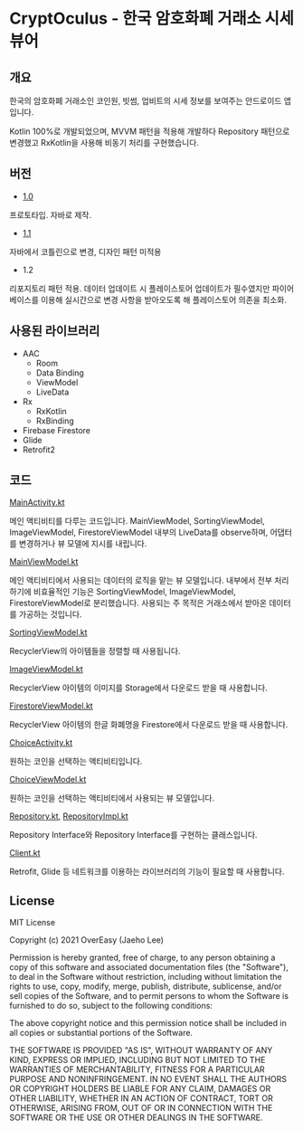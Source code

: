 # CryptOculus - 한국 암호화폐 거래소 시세 뷰어

## 개요

한국의 암호화폐 거래소인 코인원, 빗썸, 업비트의 시세 정보를 보여주는 안드로이드 앱입니다.

Kotlin 100%로 개발되었으며, MVVM 패턴을 적용해 개발하다 Repository 패턴으로 변경했고 RxKotlin을 사용해 비동기 처리를 구현했습니다.

## 버전

* [1.0](https://github.com/lht1324/CryptOculus-ver.Java-Legacy/tree/master/app/src/main/java/org/techtown/cryptoculus)

프로토타입. 자바로 제작.

* [1.1](https://github.com/lht1324/CryptOculus-ver.Kotlin-Legacy/tree/master/app/src/main/java/org/techtown/cryptoculus)

자바에서 코틀린으로 변경, 디자인 패턴 미적용

* 1.2

리포지토리 패턴 적용. 데이터 업데이트 시 플레이스토어 업데이트가 필수였지만 파이어베이스를 이용해 실시간으로 변경 사항을 받아오도록 해 플레이스토어 의존을 최소화.

## 사용된 라이브러리

* AAC
  * Room
  * Data Binding
  * ViewModel
  * LiveData
* Rx
  * RxKotlin
  * RxBinding
* Firebase Firestore
* Glide
* Retrofit2

## 코드

[MainActivity.kt](https://github.com/lht1324/CryptOculus/blob/master/app/src/main/java/org/techtown/cryptoculus/view/MainActivity.kt)

메인 액티비티를 다루는 코드입니다. MainViewModel, SortingViewModel, ImageViewModel, FirestoreViewModel 내부의 LiveData를 observe하며, 어댑터를 변경하거나 뷰 모델에 지시를 내립니다.

[MainViewModel.kt](https://github.com/lht1324/CryptOculus/blob/master/app/src/main/java/org/techtown/cryptoculus/viewmodel/MainViewModel.kt)

메인 액티비티에서 사용되는 데이터의 로직을 맡는 뷰 모델입니다. 내부에서 전부 처리하기에 비효율적인 기능은 SortingViewModel, ImageViewModel, FirestoreViewModel로 분리했습니다. 사용되는 주 목적은 거래소에서 받아온 데이터를 가공하는 것입니다.

[SortingViewModel.kt](https://github.com/lht1324/CryptOculus/blob/master/app/src/main/java/org/techtown/cryptoculus/viewmodel/SortingViewModel.kt)

RecyclerView의 아이템들을 정렬할 때 사용됩니다.

[ImageViewModel.kt](https://github.com/lht1324/CryptOculus/blob/master/app/src/main/java/org/techtown/cryptoculus/viewmodel/ImageViewModel.kt)

RecyclerView 아이템의 이미지를 Storage에서 다운로드 받을 때 사용합니다.

[FirestoreViewModel.kt](https://github.com/lht1324/CryptOculus/blob/master/app/src/main/java/org/techtown/cryptoculus/viewmodel/FirestoreViewModel.kt)

RecyclerView 아이템의 한글 화폐명을 Firestore에서 다운로드 받을 때 사용합니다.

[ChoiceActivity.kt](https://github.com/lht1324/CryptOculus/blob/master/app/src/main/java/org/techtown/cryptoculus/view/ChoiceActivity.kt)

원하는 코인을 선택하는 액티비티입니다.

[ChoiceViewModel.kt](https://github.com/lht1324/CryptOculus/blob/master/app/src/main/java/org/techtown/cryptoculus/viewmodel/ChoiceViewModel.kt)

원하는 코인을 선택하는 액티비티에서 사용되는 뷰 모델입니다.

[Repository.kt](https://github.com/lht1324/CryptOculus/blob/master/app/src/main/java/org/techtown/cryptoculus/repository/Repository.kt), [RepositoryImpl.kt](https://github.com/lht1324/CryptOculus/blob/master/app/src/main/java/org/techtown/cryptoculus/repository/RepositoryImpl.kt)

Repository Interface와 Repository Interface를 구현하는 클래스입니다.

[Client.kt](https://github.com/lht1324/CryptOculus/blob/master/app/src/main/java/org/techtown/cryptoculus/repository/network/Client.kt)

Retrofit, Glide 등 네트워크를 이용하는 라이브러리의 기능이 필요할 때 사용합니다.

## License

MIT License

Copyright (c) 2021 OverEasy (Jaeho Lee)

Permission is hereby granted, free of charge, to any person obtaining a copy of this software and associated documentation files (the "Software"), to deal in the Software without restriction, including without limitation the rights to use, copy, modify, merge, publish, distribute, sublicense, and/or sell copies of the Software, and to permit persons to whom the Software is furnished to do so, subject to the following conditions:

The above copyright notice and this permission notice shall be included in all copies or substantial portions of the Software.

THE SOFTWARE IS PROVIDED "AS IS", WITHOUT WARRANTY OF ANY KIND, EXPRESS OR IMPLIED, INCLUDING BUT NOT LIMITED TO THE WARRANTIES OF MERCHANTABILITY, FITNESS FOR A PARTICULAR PURPOSE AND NONINFRINGEMENT. IN NO EVENT SHALL THE AUTHORS OR COPYRIGHT HOLDERS BE LIABLE FOR ANY CLAIM, DAMAGES OR OTHER LIABILITY, WHETHER IN AN ACTION OF CONTRACT, TORT OR OTHERWISE, ARISING FROM, OUT OF OR IN CONNECTION WITH THE SOFTWARE OR THE USE OR OTHER DEALINGS IN THE SOFTWARE.
